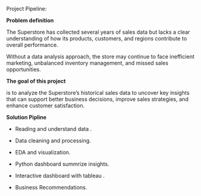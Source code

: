 Project Pipeline:

**Problem definition**

The Superstore has collected several years of sales data but lacks a clear
understanding of how its products, customers, and regions contribute to overall
performance.


Without a data analysis approach, the store may continue to face inefficient
marketing, unbalanced inventory management, and missed sales opportunities.


**The goal of this project**

is to analyze the Superstore’s historical sales data to
uncover key insights that can support better business decisions, improve sales
strategies, and enhance customer satisfaction.

**Solution Pipline**


* Reading and understand data .
  
* Data cleaning and processing.
  
* EDA and visualization.
  
* Python dashboard summrize insights.
  
* Interactive dashboard with tableau .
  
* Business Recommendations.
  

  
